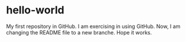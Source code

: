 # hello-world
My first repository in GitHub.
I am exercising in using GitHub.
Now, I am changing the README file to a new branche.
Hope it works.
